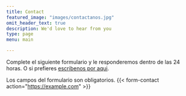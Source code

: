 ```yaml
---
title: Contact
featured_image: "images/contactanos.jpg"
omit_header_text: true
description: We'd love to hear from you
type: page
menu: main

---
```


Complete el siguiente formulario y le responderemos dentro de las 24 horas. O si prefieres [escribenos por aqui](mailto:omar.morejon87@gmail.com?Subject=Intereados%20por%Industria%4.0). 

Los campos del formulario son obligatorios.
{{< form-contact action="https://example.com"  >}}
